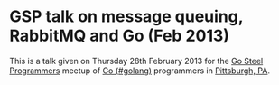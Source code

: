 GSP talk on message queuing, RabbitMQ and Go (Feb 2013)
=============================================

This is a talk given on Thursday 28th February 2013 for the
[Go Steel Programmers](http://www.go-steel-programmers.org/) meetup of
[Go (#golang)](http://golang.org/) programmers in
[Pittsburgh, PA](http://en.wikipedia.org/wiki/Pittsburgh).
